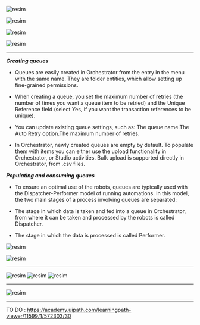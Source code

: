 ![resim](https://github.com/yaagmurss/AdvancedRPADeveloperCertificationTrainingNotes/assets/52479605/8bf96e28-e90c-4435-89e6-a68e4000f24f)

![resim](https://github.com/yaagmurss/AdvancedRPADeveloperCertificationTrainingNotes/assets/52479605/4d15f495-8be9-4601-9417-fc41e511b86e)

![resim](https://github.com/yaagmurss/AdvancedRPADeveloperCertificationTrainingNotes/assets/52479605/d8051f91-b7d4-4e8c-a694-b63ab25f28dc)

![resim](https://github.com/yaagmurss/AdvancedRPADeveloperCertificationTrainingNotes/assets/52479605/09dabca4-0cad-4c86-9204-0155fdb4ce15)



---


***Creating queues***

- Queues are easily created in Orchestrator from the entry in the menu with the same name. They are folder entities, which allow setting up fine-grained permissions.

- When creating a queue, you set the maximum number of retries (the number of times you want a queue item to be retried) and the Unique Reference field (select Yes, if you want the transaction references to be unique).
-  You can update existing queue settings, such as: The queue name.The Auto Retry option.The maximum number of retries.

- In Orchestrator, newly created queues are empty by default. To populate them with items you can either use the upload functionality in Orchestrator, or Studio activities. Bulk upload is supported directly in Orchestrator, from .csv files.

***Populating and consuming queues***

- To ensure an optimal use of the robots, queues are typically used with the Dispatcher-Performer model of running automations. In this model, the two main stages of a process involving queues are separated:

- The stage in which data is taken and fed into a queue in Orchestrator, from where it can be taken and processed by the robots is called Dispatcher.

- The stage in which the data is processed is called Performer.


![resim](https://github.com/yaagmurss/AdvancedRPADeveloperCertificationTrainingNotes/assets/52479605/97cc2880-3937-4cf3-b112-f4de344f35bb)

![resim](https://github.com/yaagmurss/AdvancedRPADeveloperCertificationTrainingNotes/assets/52479605/20f96277-9dac-48da-b85a-1134baebc145)



---



![resim](https://github.com/yaagmurss/AdvancedRPADeveloperCertificationTrainingNotes/assets/52479605/410a9263-10fb-4600-b696-fe814d6f8121)
![resim](https://github.com/yaagmurss/AdvancedRPADeveloperCertificationTrainingNotes/assets/52479605/f5f044b8-9258-488e-8d69-222cb0419313)
![resim](https://github.com/yaagmurss/AdvancedRPADeveloperCertificationTrainingNotes/assets/52479605/69232dad-d8c5-42ce-b790-d158c14c7e76)



---


![resim](https://github.com/yaagmurss/AdvancedRPADeveloperCertificationTrainingNotes/assets/52479605/f4991cee-a4a9-42d0-bc7f-6f8deeffb72d)


---
TO DO : 
https://academy.uipath.com/learningpath-viewer/11599/1/572303/30






